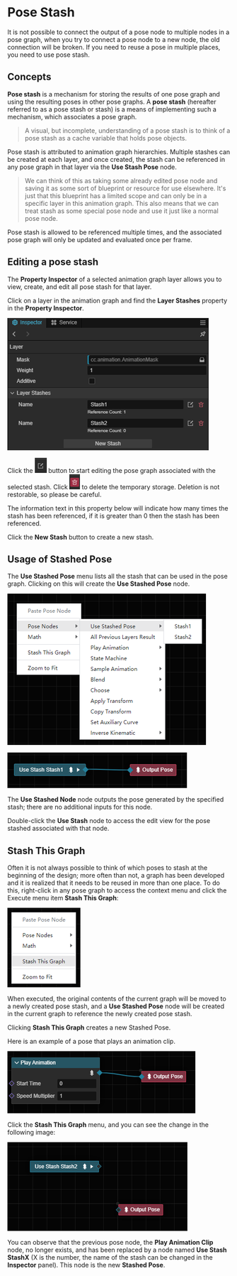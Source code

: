 # Pose Stash

It is not possible to connect the output of a pose node to multiple nodes in a pose graph, when you try to connect a pose node to a new node, the old connection will be broken. If you need to reuse a pose in multiple places, you need to use pose stash.

## Concepts

**Pose stash** is a mechanism for storing the results of one pose graph and using the resulting poses in other pose graphs. A **pose stash** (hereafter referred to as a pose stash or stash) is a means of implementing such a mechanism, which associates a pose graph.

> A visual, but incomplete, understanding of a pose stash is to think of a pose stash as a cache variable that holds pose objects.

Pose stash is attributed to animation graph hierarchies. Multiple stashes can be created at each layer, and once created, the stash can be referenced in any pose graph in that layer via the **Use Stash Pose** node.

> We can think of this as taking some already edited pose node and saving it as some sort of blueprint or resource for use elsewhere. It's just that this blueprint has a limited scope and can only be in a specific layer in this animation graph.
> This also means that we can treat stash as some special pose node and use it just like a normal pose node.

Pose stash is allowed to be referenced multiple times, and the associated pose graph will only be updated and evaluated once per frame.

## Editing a pose stash

The **Property Inspector** of a selected animation graph layer allows you to view, create, and edit all pose stash for that layer.

Click on a layer in the animation graph and find the **Layer Stashes** property in the **Property Inspector**.

![Alt text](layer-stashes.png)

Click the ![edit.png](edit.png) button to start editing the pose graph associated with the selected stash. Click ![delete.png](delete.png) to delete the temporary storage. Deletion is not restorable, so please be careful.

The information text in this property below will indicate how many times the stash has been referenced, if it is greater than 0 then the stash has been referenced.

Click the **New Stash** button to create a new stash.

## Usage of Stashed Pose

The **Use Stashed Pose** menu lists all the stash that can be used in the pose graph. Clicking on this will create the **Use Stashed Pose** node.

![Alt text](use-stash-node-list.png)

![Alt text](use-stash-node.png)

The **Use Stashed Node** node outputs the pose generated by the specified stash; there are no additional inputs for this node.

Double-click the **Use Stash** node to access the edit view for the pose stashed associated with that node.

## Stash This Graph

Often it is not always possible to think of which poses to stash at the beginning of the design; more often than not, a graph has been developed and it is realized that it needs to be reused in more than one place.
To do this, right-click in any pose graph to access the context menu and click the Execute menu item **Stash This Graph**:

![Alt text](menu-item-stash-this-pose.png)

When executed, the original contents of the current graph will be moved to a newly created pose stash, and a **Use Stashed Pose** node will be created in the current graph to reference the newly created pose stash.

Clicking **Stash This Graph** creates a new Stashed Pose.

Here is an example of a pose that plays an animation clip.

![original-graph.png](./original-graph.png)

Click the **Stash This Graph** menu, and you can see the change in the following image:

![stash2.png](./stash2.png)

You can observe that the previous pose node, the **Play Animation Clip** node, no longer exists, and has been replaced by a node named **Use Stash StashX** (X is the number, the name of the stash can be changed in the **Inspector** panel). This node is the new **Stashed Pose**.
